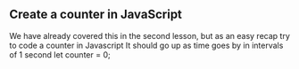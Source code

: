 ## Create a counter in JavaScript

We have already covered this in the second lesson, but as an easy recap try to code a counter in Javascript
It should go up as time goes by in intervals of 1 second
let counter = 0;
